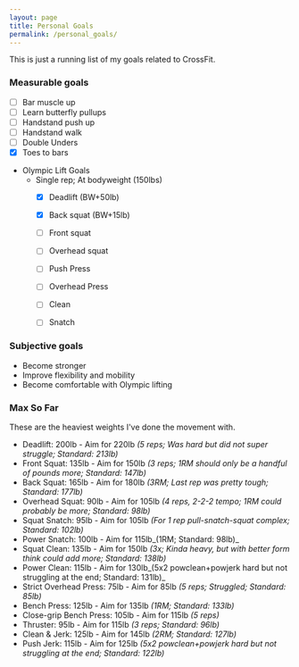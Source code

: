 ```yaml
---
layout: page
title: Personal Goals
permalink: /personal_goals/
---
```


This is just a running list of my goals related to CrossFit.

### Measurable goals
- [ ] Bar muscle up
- [ ] Learn butterfly pullups
- [ ] Handstand push up
- [ ] Handstand walk
- [ ] Double Unders
- [X] Toes to bars
- Olympic Lift Goals
    - Single rep; At bodyweight (150lbs)
        - [X] Deadlift (BW+50lb)
        - [X] Back squat (BW+15lb)
        - [ ] Front squat
        - [ ] Overhead squat
        - [ ] Push Press
        - [ ] Overhead Press
        - [ ] Clean
        - [ ] Snatch


### Subjective goals
- Become stronger
- Improve flexibility and mobility
- Become comfortable with Olympic lifting


### Max So Far

These are the heaviest weights I've done the movement with.

- Deadlift: 200lb - Aim for 220lb _(5 reps; Was hard but did not super struggle; Standard: 213lb)_
- Front Squat: 135lb - Aim for 150lb _(3 reps; 1RM should only be a handful of pounds more; Standard: 147lb)_
- Back Squat: 165lb - Aim for 180lb _(3RM; Last rep was pretty tough; Standard: 177lb)_
- Overhead Squat: 90lb - Aim for 105lb _(4 reps, 2-2-2 tempo; 1RM could probably be more; Standard: 98lb)_
- Squat Snatch: 95lb - Aim for 105lb _(For 1 rep pull-snatch-squat complex; Standard: 102lb)_
- Power Snatch: 100lb - Aim for 115lb_(1RM; Standard: 98lb)_
- Squat Clean: 135lb - Aim for 150lb _(3x; Kinda heavy, but with better form think could add more; Standard: 138lb)_
- Power Clean: 115lb - Aim for 130lb_(5x2 powclean+powjerk hard but not struggling at the end; Standard: 131lb)_
- Strict Overhead Press: 75lb - Aim for 85lb _(5 reps; Struggled; Standard: 85lb)_
- Bench Press: 125lb - Aim for 135lb _(1RM; Standard: 133lb)_
- Close-grip Bench Press: 105lb - Aim for 115lb _(5 reps)_
- Thruster: 95lb - Aim for 115lb _(3 reps; Standard: 96lb)_
- Clean & Jerk: 125lb - Aim for 145lb _(2RM; Standard: 127lb)_
- Push Jerk: 115lb - Aim for 125lb _(5x2 powclean+powjerk hard but not struggling at the end; Standard: 122lb)_
